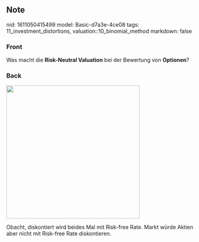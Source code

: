 ## Note
nid: 1611050415499
model: Basic-d7a3e-4ce08
tags: 11_investment_distortions, valuation::10_binomial_method
markdown: false

### Front
<p>Was macht die <b>Risk-Neutral Valuation</b> bei der Bewertung
von <b>Optionen</b>?

### Back
<p><img src="1D4RiLVHYMYrG2SnvHeV.png" style="width: 351px;">
<p>Obacht, diskontiert wird beides Mal mit Risk-free Rate. Markt
würde Aktien aber nicht mit Risk-free Rate diskontieren.
